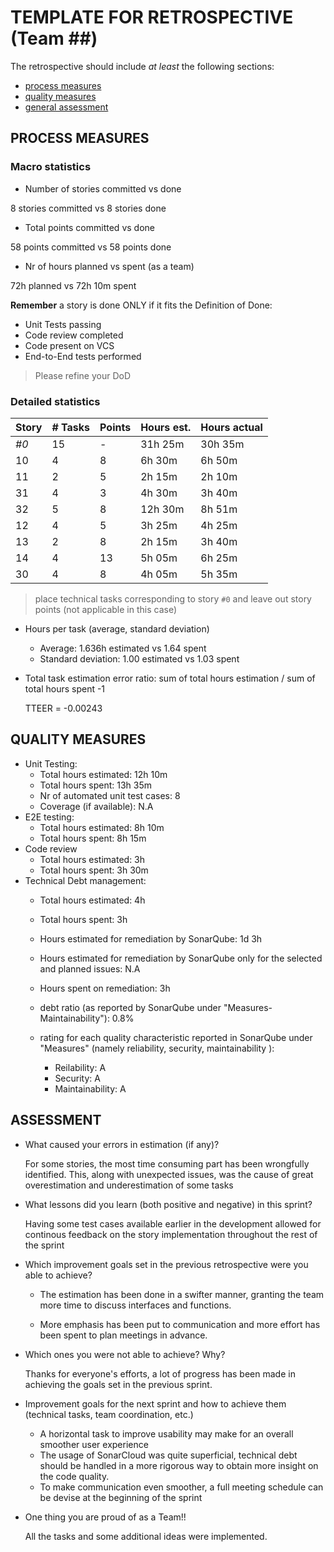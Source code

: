 TEMPLATE FOR RETROSPECTIVE (Team ##)
=====================================

The retrospective should include _at least_ the following
sections:

- [process measures](#process-measures)
- [quality measures](#quality-measures)
- [general assessment](#assessment)

## PROCESS MEASURES 

### Macro statistics

- Number of stories committed vs done

8 stories committed vs 8 stories done 

- Total points committed vs done 

58 points committed vs 58 points done

- Nr of hours planned vs spent (as a team)

72h planned vs 72h 10m spent


**Remember**  a story is done ONLY if it fits the Definition of Done:
 
- Unit Tests passing
- Code review completed
- Code present on VCS
- End-to-End tests performed

> Please refine your DoD 

### Detailed statistics

| Story | # Tasks | Points | Hours est. | Hours actual |
| ----- | ------- | ------ | ---------- | ------------ |
| _#0_  | 15      | -      | 31h 25m    | 30h 35m      |
| 10    | 4       | 8      | 6h 30m     | 6h 50m       |
| 11    | 2       | 5      | 2h 15m     | 2h 10m       |
| 31    | 4       | 3      | 4h 30m     | 3h 40m       |
| 32    | 5       | 8      | 12h 30m    | 8h 51m       |
| 12    | 4       | 5      | 3h 25m     | 4h 25m       |
| 13    | 2       | 8      | 2h 15m     | 3h 40m       |
| 14    | 4       | 13     | 5h 05m     | 6h 25m       |
| 30    | 4       | 8      | 4h 05m     | 5h 35m       |
   

> place technical tasks corresponding to story `#0` and leave out story points (not applicable in this case)

- Hours per task (average, standard deviation)

	- Average: 1.636h estimated vs 1.64 spent
	- Standard deviation: 1.00 estimated vs 1.03 spent

- Total task estimation error ratio: sum of total hours estimation / sum of total hours spent -1

	TTEER = -0.00243

  
## QUALITY MEASURES 

- Unit Testing:
  - Total hours estimated: 12h 10m
  - Total hours spent: 13h 35m
  - Nr of automated unit test cases: 8
  - Coverage (if available): N.A
- E2E testing:
  - Total hours estimated: 8h 10m
  - Total hours spent: 8h 15m
- Code review 
  - Total hours estimated: 3h 
  - Total hours spent: 3h 30m
- Technical Debt management:
  - Total hours estimated: 4h 
  - Total hours spent: 3h
  - Hours estimated for remediation by SonarQube: 1d 3h
  - Hours estimated for remediation by SonarQube only for the selected and planned issues: N.A
  - Hours spent on remediation: 3h 
  - debt ratio (as reported by SonarQube under "Measures-Maintainability"): 0.8%
  - rating for each quality characteristic reported in SonarQube under "Measures" (namely reliability, security, maintainability ):
	
	- Reilability: A
	- Security: A
	- Maintainability: A
  


## ASSESSMENT

- What caused your errors in estimation (if any)?
  
	For some stories, the most time consuming part has been wrongfully identified. This, along with unexpected issues, was the cause of great overestimation and underestimation of some tasks 

- What lessons did you learn (both positive and negative) in this sprint?

	Having some test cases available earlier in the development allowed for continous feedback on the story implementation throughout the rest of the sprint

- Which improvement goals set in the previous retrospective were you able to achieve? 
  
  - The estimation has been done in a swifter manner, granting the team more time to discuss interfaces and functions.

  - More emphasis has been put to communication and more effort has been spent to plan meetings in advance.

- Which ones you were not able to achieve? Why?

  Thanks for everyone's efforts, a lot of progress has been made in achieving the goals set in the previous sprint.

- Improvement goals for the next sprint and how to achieve them (technical tasks, team coordination, etc.)

	- A horizontal task to improve usability may make for an overall smoother user experience
	- The usage of SonarCloud was quite superficial, technical debt should be handled in a more rigorous way to obtain more insight on the code quality.
	- To make communication even smoother, a full meeting schedule can be devise at the beginning of the sprint

- One thing you are proud of as a Team!!

   All the tasks and some additional ideas were implemented.